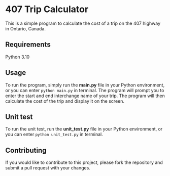 # 407 Trip Calculator

This is a simple program to calculate the cost of a trip on the 407 highway in Ontario, Canada.

## Requirements

Python 3.10

## Usage

To run the program, simply run the **main.py** file in your Python environment, or you can enter `python main.py` in terminal.
The program will prompt you to enter the start and end interchange name of your trip. The program will then calculate the cost of the trip and display it on the screen.

## Unit test

To run the unit test, run the **unit_test.py** file in your Python environment, or you can enter `python unit_test.py` in terminal.

## Contributing

If you would like to contribute to this project, please fork the repository and submit a pull request with your changes.
